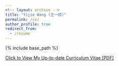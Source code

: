 ```yaml
---
<!-- layout: archive -->
title: "Yijie Wang (王一颉)"
permalink: /cv/
author_profile: true
redirect_from:
  - /resume
---
```


{% include base_path %}

[Click to View My Up-to-date Curriculum Vitae [PDF]](http://lantaoyu.github.io/files/YijieWang_CV_general.pdf)

<!-- <embed src="http://lantaoyu.com/files/lantaoyu_cv.pdf" width="650" height="1800" type='application/pdf'> -->
